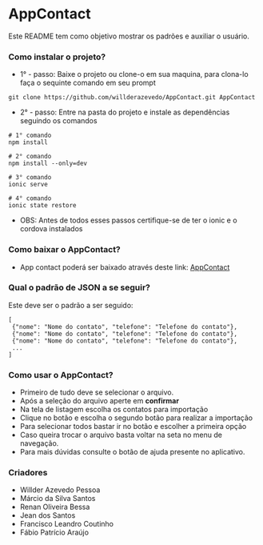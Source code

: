 # AppContact #
Este README tem como objetivo mostrar os padrões e auxiliar o usuário.

### Como instalar o projeto? ###

* 1° - passo: Baixe o projeto ou clone-o em sua maquina, para clona-lo faça o sequinte comando em seu prompt

```
git clone https://github.com/willderazevedo/AppContact.git AppContact

```

* 2° - passo: Entre na pasta do projeto e instale as dependências seguindo os comandos

```
# 1° comando
npm install

# 2° comando
npm install --only=dev

# 3° comando
ionic serve

# 4° comando
ionic state restore

```

* OBS: Antes de todos esses passos certifique-se de ter o ionic e o cordova instalados

### Como baixar o AppContact? ###

* App contact poderá ser baixado através deste link:
[AppContact](https://drive.google.com/drive/folders/0Bxl_FV2ytgHiVWtseVdDeEVpU2c?usp=sharing)

### Qual o padrão de JSON a se seguir? ###

Este deve ser o padrão a ser seguido:

```
[
 {"nome": "Nome do contato", "telefone": "Telefone do contato"},
 {"nome": "Nome do contato", "telefone": "Telefone do contato"},
 {"nome": "Nome do contato", "telefone": "Telefone do contato"},
 ...
]
```

### Como usar o AppContact? ###

* Primeiro de tudo deve se selecionar o arquivo.
* Após a seleção do arquivo aperte em **confirmar**
* Na tela de listagem escolha os contatos para importação
* Clique no botão e escolha o segundo botão para realizar a importação
* Para selecionar todos bastar ir no botão e escolher a primeira opção
* Caso queira trocar o arquivo basta voltar na seta no menu de navegação.
* Para mais dúvidas consulte o botão de ajuda presente no aplicativo.

### Criadores ###

* Willder Azevedo Pessoa
* Márcio da Silva Santos
* Renan Oliveira Bessa
* Jean dos Santos
* Francisco Leandro Coutinho
* Fábio Patrício Araújo
